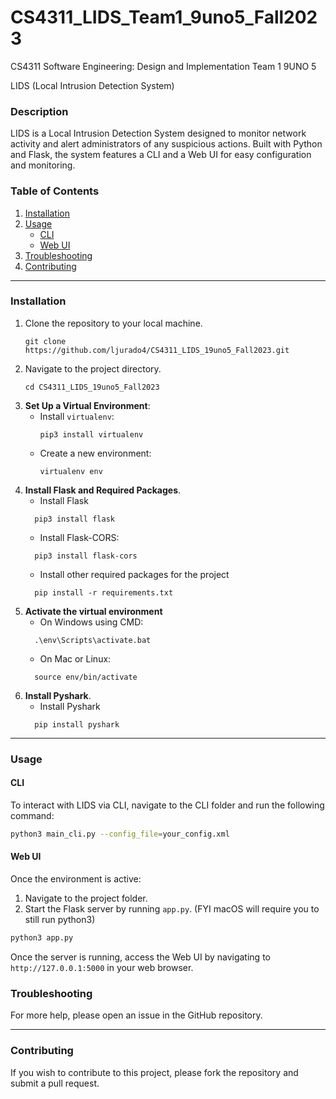 # CS4311_LIDS_Team1_9uno5_Fall2023
CS4311 Software Engineering: Design and Implementation Team 1 9UNO 5

LIDS (Local Intrusion Detection System)

### Description

LIDS is a Local Intrusion Detection System designed to monitor network activity and alert administrators of any suspicious actions. Built with Python and Flask, the system features a CLI and a Web UI for easy configuration and monitoring.

### Table of Contents

1. [Installation](#installation)
2. [Usage](#usage)
    - [CLI](#cli)
    - [Web UI](#web-ui)
4. [Troubleshooting](#troubleshooting)
5. [Contributing](#contributing)

---

### Installation

1. Clone the repository to your local machine.
    ```
    git clone https://github.com/ljurado4/CS4311_LIDS_19uno5_Fall2023.git
    ```
2. Navigate to the project directory.
    ```
    cd CS4311_LIDS_19uno5_Fall2023
    ```
3. **Set Up a Virtual Environment**:
    * Install `virtualenv`:
      ```
      pip3 install virtualenv
      ```
    * Create a new environment:
      ```
      virtualenv env
      ```
4. **Install Flask and Required Packages**.
    * Install Flask
    ```
      pip3 install flask
    ```
    * Install Flask-CORS:
    ```
      pip3 install flask-cors
    ```
    * Install other required packages for the project
    ```
      pip install -r requirements.txt
    ```
5. **Activate the virtual environment**
    * On Windows using CMD:
    ```
      .\env\Scripts\activate.bat
    ```
    * On Mac or Linux:
    ```
      source env/bin/activate
    ```
6. **Install Pyshark**.
    * Install Pyshark
    ```
      pip install pyshark
    ```
---

### Usage

#### CLI

To interact with LIDS via CLI, navigate to the CLI folder and run the following command:

```bash
python3 main_cli.py --config_file=your_config.xml
```

#### Web UI

Once the environment is active:
1. Navigate to the project folder.
2. Start the Flask server by running `app.py`. (FYI macOS will require you to still run python3)

```bash
python3 app.py
```

Once the server is running, access the Web UI by navigating to `http://127.0.0.1:5000` in your web browser.


### Troubleshooting

For more help, please open an issue in the GitHub repository.

---

### Contributing

If you wish to contribute to this project, please fork the repository and submit a pull request.

